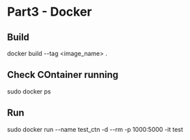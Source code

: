 # Part3 - Docker
## Build
docker build --tag <image_name> .

## Check COntainer running
sudo docker ps

## Run
sudo docker run --name test_ctn -d --rm -p 1000:5000 -it test
